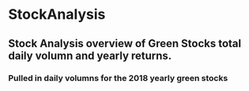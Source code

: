 # StockAnalysis
## Stock Analysis overview of Green Stocks total daily volumn and yearly returns.
### Pulled in daily volumns for the 2018 yearly green stocks
